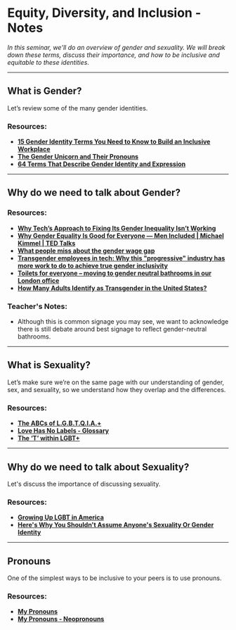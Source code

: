 # Equity, Diversity, and Inclusion - Notes

_In this seminar, we'll do an overview of gender and sexuality. We will break down these terms, discuss their importance, and how to be inclusive and equitable to these identities._

---

## What is Gender?

Let’s review some of the many gender identities.

### **Resources:**

- **[15 Gender Identity Terms You Need to Know to Build an Inclusive Workplace](https://business.linkedin.com/talent-solutions/blog/diversity/2019/15-gender-identity-terms-for-inclusive-workplace)**
- **[The Gender Unicorn and Their Pronouns](https://feminapt.com/blog/the-gender-unicorn-and-their-pronouns)**
- **[64 Terms That Describe Gender Identity and Expression](https://www.healthline.com/health/different-genders)**

---

## Why do we need to talk about Gender?

### **Resources:**

- **[Why Tech’s Approach to Fixing Its Gender Inequality Isn’t Working](https://hbr.org/2019/10/why-techs-approach-to-fixing-its-gender-inequality-isnt-working)**
- **[Why Gender Equality Is Good for Everyone — Men Included | Michael Kimmel | TED Talks](https://www.youtube.com/watch?v=7n9IOH0NvyY&feature=youtu.be)**
- **[What people miss about the gender wage gap](https://www.youtube.com/watch?v=13XU4fMlN3w&feature=youtu.be)**
- **[Transgender employees in tech: Why this "progressive" industry has more work to do to achieve true gender inclusivity](https://www.zdnet.com/article/transgender-employees-in-tech-why-this-progressive-industry-has-more-work-to-do-to-achieve-true-gender-inclusivity/)**
- **[Toilets for everyone – moving to gender neutral bathrooms in our London office](https://washmatters.wateraid.org/blog/toilets-for-everyone-moving-to-gender-neutral-bathrooms-in-our-london-office?gclid=EAIaIQobChMIkb_rpJmJ6gIVsiCtBh1DkwghEAAYASAAEgLrHfD_BwE)**
- **[How Many Adults Identify as Transgender in the United States?](https://williamsinstitute.law.ucla.edu/publications/trans-adults-united-states/#:%7E:text=3%20We%20find%20that%200.6,the%20U.S.%20identify%20as%20transgender)**

### **Teacher's Notes:**

- Although this is common signage you may see, we want to acknowledge there is still debate around best signage to reflect gender-neutral bathrooms.

---

## What is Sexuality?

Let’s make sure we’re on the same page with our understanding of gender, sex, and sexuality, so we understand how they overlap and the differences.

### **Resources:**

- **[The ABCs of L.G.B.T.Q.I.A.+](https://www.nytimes.com/2018/06/21/style/lgbtq-gender-language.html?auth=linked-google)**
- **[Love Has No Labels - Glossary](https://lovehasnolabels.com/resources/glossary#lgbt)**
- **[The ‘T’ within LGBT+](https://www.lgbt.cusu.cam.ac.uk/trans/the-t-within-lgbt/)**

---

## Why do we need to talk about Sexuality?

Let's discuss the importance of discussing sexuality.

### **Resources:**

- **[Growing Up LGBT in America](https://www.hrc.org/youth-report/view-and-share-statistics)**
- **[Here's Why You Shouldn't Assume Anyone's Sexuality Or Gender Identity](https://www.elitedaily.com/p/heres-why-you-shouldnt-assume-anyones-sexuality-gender-identity-19200776)**

---

## Pronouns

One of the simplest ways to be inclusive to your peers is to use pronouns.

### **Resources:**

- **[My Pronouns](https://www.mypronouns.org/)**
- **[My Pronouns - Neopronouns](https://www.mypronouns.org/neopronouns)**

